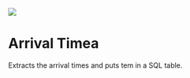 <div>
 <p><a href="https://github.com/lauraminayaa/arrivalTime"><img src="https://github.com/lauraminayaa/arrivalTime/workflows/Run%20Python/badge.svg"></a>
</div>

# Arrival Timea

Extracts the arrival times and puts tem in a SQL table. 
